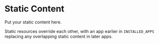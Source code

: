 # Static Content

Put your static content here. 

Static resources override each other, with an app earlier in ```INSTALLED_APPS``` replacing any overlapping static content in later apps.
